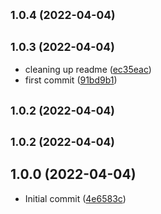 ## <small>1.0.4 (2022-04-04)</small>




## <small>1.0.3 (2022-04-04)</small>

* cleaning up readme ([ec35eac](https://github.com/wmelton/stripe-money-format/commit/ec35eac))
* first commit ([91bd9b1](https://github.com/wmelton/stripe-money-format/commit/91bd9b1))



## <small>1.0.2 (2022-04-04)</small>




## <small>1.0.2 (2022-04-04)</small>




## 1.0.0 (2022-04-04)

* Initial commit ([4e6583c](https://github.com/wmelton/stripe-money-format/commit/4e6583c))



